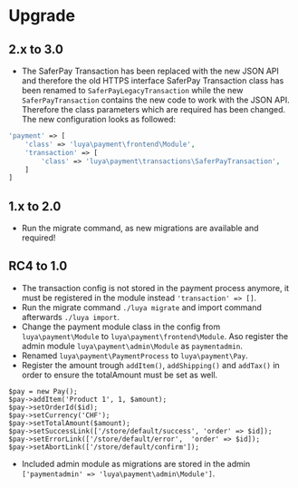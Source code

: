 # Upgrade

## 2.x to 3.0

+ []() The SaferPay Transaction has been replaced with the new JSON API and therefore the old HTTPS interface SaferPay Transaction class has been renamed to `SaferPayLegacyTransaction` while the new `SaferPayTransaction` contains the new code to work with the JSON API. Therefore the class parameters which are required has been changed. The new configuration looks as followed:

```php
'payment' => [
    'class' => 'luya\payment\frontend\Module',
    'transaction' => [
        'class' => 'luya\payment\transactions\SaferPayTransaction',
    ]
]
```

## 1.x to 2.0

+ Run the migrate command, as new migrations are available and required!

## RC4 to 1.0

+ The transaction config is not stored in the payment process anymore, it must be registered in the module instead `'transaction' => []`.
+ Run the migrate command `./luya migrate` and import command afterwards `./luya import`.
+ Change the payment module class in the config from `luya\payment\Module` to `luya\payment\frontend\Module`. Aso register the admin module `luya\payment\admin\Module` as `paymentadmin`.
+ Renamed `luya\payment\PaymentProcess` to `luya\payment\Pay`.
+ Register the amount trough `addItem()`, `addShipping()` and `addTax()` in order to ensure the totalAmount must be set as well.
```
$pay = new Pay();
$pay->addItem('Product 1', 1, $amount);
$pay->setOrderId($id);
$pay->setCurrency('CHF');
$pay->setTotalAmount($amount);
$pay->setSuccessLink(['/store/default/success', 'order' => $id]);
$pay->setErrorLink(['/store/default/error',  'order' => $id]);
$pay->setAbortLink(['/store/default/confirm']);
```
+ Included admin module as migrations are stored in the admin `['paymentadmin' => 'luya\payment\admin\Module']`.
